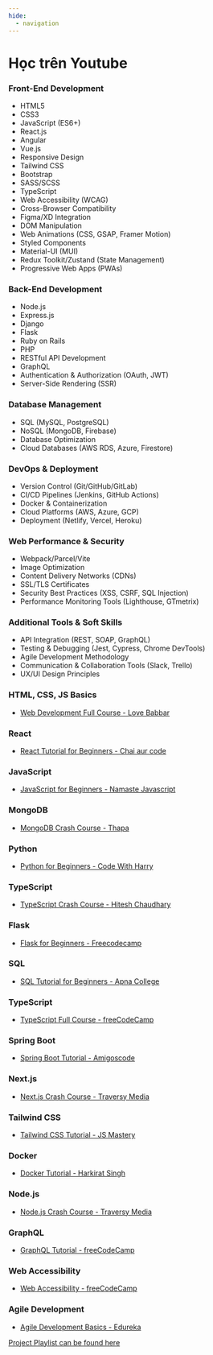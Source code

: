 ```yaml
---
hide:
  - navigation
---
```


# Học trên Youtube

### Front-End Development 
- HTML5                                      
- CSS3                                       
- JavaScript (ES6+)                          
- React.js                                   
- Angular                                    
- Vue.js                                     
- Responsive Design                          
- Tailwind CSS                               
- Bootstrap                                  
- SASS/SCSS                                  
- TypeScript                                 
- Web Accessibility (WCAG)                   
- Cross-Browser Compatibility                
- Figma/XD Integration                       
- DOM Manipulation                           
- Web Animations (CSS, GSAP, Framer Motion)  
- Styled Components                          
- Material-UI (MUI)                          
- Redux Toolkit/Zustand (State Management)   
- Progressive Web Apps (PWAs)                
### Back-End Development  
- Node.js                                    
- Express.js                                 
- Django                                     
- Flask                                      
- Ruby on Rails                              
- PHP                                        
- RESTful API Development                    
- GraphQL                                    
- Authentication & Authorization (OAuth, JWT)
- Server-Side Rendering (SSR)                
### Database Management   
- SQL (MySQL, PostgreSQL)                    
- NoSQL (MongoDB, Firebase)                  
- Database Optimization                      
- Cloud Databases (AWS RDS, Azure, Firestore)
### DevOps & Deployment   
- Version Control (Git/GitHub/GitLab)        
- CI/CD Pipelines (Jenkins, GitHub Actions)  
- Docker & Containerization                  
- Cloud Platforms (AWS, Azure, GCP)          
- Deployment (Netlify, Vercel, Heroku)   

### Web Performance & Security
- Webpack/Parcel/Vite                     
- Image Optimization                         
- Content Delivery Networks (CDNs)           
- SSL/TLS Certificates                       
- Security Best Practices (XSS, CSRF, SQL Injection) 
- Performance Monitoring Tools (Lighthouse, GTmetrix) 
### Additional Tools & Soft Skills
- API Integration (REST, SOAP, GraphQL) 
- Testing & Debugging (Jest, Cypress, Chrome DevTools) 
- Agile Development Methodology              
- Communication & Collaboration Tools (Slack, Trello) 
- UX/UI Design Principles                    



### HTML, CSS, JS Basics
- [Web Development Full Course - Love Babbar](https://www.youtube.com/watch?v=Vi9bxu-M-ag&list=PLDzeHZWIZsTo0wSBcg4-NMIbC0L8evLrD)

### React             
- [React Tutorial for Beginners - Chai aur code](https://youtu.be/vz1RlUyrc3w?si=DENbgxD7rIPGLqoN)         

### JavaScript        
- [JavaScript for Beginners - Namaste Javascript](https://youtu.be/pN6jk0uUrD8?si=i9ADbNaa-tYIT-cK)    

### MongoDB           
- [MongoDB Crash Course - Thapa ](https://youtu.be/ExcRbA7fy_A?si=zA-E0XltTigTXjjV)                

### Python            
- [Python for Beginners - Code With Harry ](https://youtu.be/7wnove7K-ZQ?si=nev9GgpJtwQWV9VP)                     

### TypeScript        
- [TypeScript Crash Course - Hitesh Chaudhary](https://youtu.be/iPGXk-i-VYU?si=WJqM_eZS1thW_25i)    

### Flask             
- [Flask for Beginners - Freecodecamp](https://youtu.be/Z1RJmh_OqeA?si=28bjpYogM3q0ceFV)                

### SQL               
- [SQL Tutorial for Beginners - Apna College ](https://youtu.be/hlGoQC332VM?si=9MOIDhsXLy3o-Vtx)          

### TypeScript        
- [TypeScript Full Course - freeCodeCamp](https://youtu.be/30LWjhZzg50?si=Ml9jcynuJV_dFcyK)              

### Spring Boot       
- [Spring Boot Tutorial - Amigoscode](https://youtu.be/-Fe0zk-F4OA?si=jBrFJkqm50tkZ4yY)                  

### Next.js           
- [Next.js Crash Course - Traversy Media](https://youtu.be/mTz0GXj8NN0)         
                          
### Tailwind CSS      
- [Tailwind CSS Tutorial - JS Mastery](https://youtu.be/3qk6ygiSD5c)         
                          
### Docker            
- [Docker Tutorial - Harkirat Singh](https://youtu.be/fSmLiOMp2qI?si=0lm0Hj2OVWWAfeFb)                                  
### Node.js           
- [Node.js Crash Course - Traversy Media](https://youtu.be/ohIAiuHMKMI?si=H5iHT-EDtoSG7BAp)         
                          
### GraphQL           
- [GraphQL Tutorial - freeCodeCamp](https://youtu.be/ed8SzALpx1Q)              
                          
### Web Accessibility
- [Web Accessibility - freeCodeCamp](https://youtu.be/WElAzzkVWsk)             
                          
### Agile Development
- [Agile Development Basics - Edureka](https://youtu.be/Z9QbYZh1YXY)                                     
                               

[Project Playlist can be found here](https://www.youtube.com/watch?v=RbxHZwFtRT4&list=PL6QREj8te1P6wX9m5KnicnDVEucbOPsqR)
